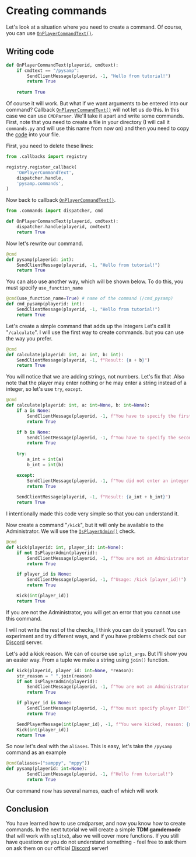 # Creating commands

Let's look at a situation where you need to create a command. Of course, you can use [`OnPlayerCommandText()`](https://open.mp/docs/scripting/callbacks/OnPlayerCommandText).

## Writing code

```python
def OnPlayerCommandText(playerid, cmdtext):
    if cmdtext == "/pysamp":
        SendClientMessage(playerid, -1, "Hello from tutorial!")
        return True
    
    return True
```

Of course it will work. But what if we want arguments to be entered into our command? Callback [`OnPlayerCommandText()`](https://open.mp/docs/scripting/callbacks/OnPlayerCommandText) will not let us do this. In this case we can use `CMDParser`. We'll take it apart and write some commands. First, note that you need to create a file in your directory (I will call it `commands.py` and will use this name from now on) and then you need to copy the [code](https://github.com/pysamp/PySAMP/blob/object-oriented-api/pysamp/commands.py) into your file.

First, you need to delete these lines:

```python
from .callbacks import registry

registry.register_callback(
    'OnPlayerCommandText',
    dispatcher.handle,
    'pysamp.commands',
)

```

Now back to callback [`OnPlayerCommandText()`](https://open.mp/docs/scripting/callbacks/OnPlayerCommandText).

```python
from .commands import dispatcher, cmd

def OnPlayerCommandText(playerid, cmdtext):
    dispatcher.handle(playerid, cmdtext)
    return True
```

Now let's rewrite our command.

```python
@cmd
def pysamp(playerid: int):
    SendClientMessage(playerid, -1, "Hello from tutorial!")
    return True
```
You can also use another way, which will be shown below. To do this, you must specify `use_function_name`

```python
@cmd(use_function_name=True) # name of the command (/cmd_pysamp)
def cmd_pysamp(playerid: int):
    SendClientMessage(playerid, -1, "Hello from tutorial!")
    return True
```

Let's create a simple command that adds up the integers Let's call it "`/calculate`". I will use the first way to create commands. but you can use the way you prefer.

```python
@cmd
def calculate(playerid: int, a: int, b: int):
    SendClientMessage(playerid, -1, f"Result: {a + b}")
    return True
```
You will notice that we are adding strings, not numbers. Let's fix that
.Also note that the player may enter nothing or he may enter a string instead of a integer, so let's use `try`, `except`.

```python
@cmd
def calculate(playerid: int, a: int=None, b: int=None):
    if a is None:
        SendClientMessage(playerid, -1, f"You have to specify the first integer!")
        return True

    if b is None:
        SendClientMessage(playerid, -1, f"You have to specify the second integer!")
        return True
 
    try:
        a_int = int(a)
        b_int = int(b)

    except:
        SendClientMessage(playerid, -1, f"You did not enter an integer!")
        return True
    
    SendClientMessage(playerid, -1, f"Result: {a_int + b_int}")
    return True
```

I intentionally made this code very simple so that you can understand it.

Now create a command "`/kick`", but it will only be available to the Administrator. We will use the [`IsPlayerAdmin()`](https://open.mp/docs/scripting/functions/IsPlayerAdmin) check.

```python
@cmd
def kick(playerid: int, player_id: int=None):
    if not IsPlayerAdmin(playerid):
        SendClientMessage(playerid, -1, f"You are not an Administrator!")
        return True 

    if player_id is None:
        SendClientMessage(playerid, -1, f"Usage: /kick [player_id]!")
        return True 

    Kick(int(player_id))
    return True
```

If you are not the Administrator, you will get an error that you cannot use this command.

I will not write the rest of the checks, I think you can do it yourself. You can experiment and try different ways, and if you have problems check out our [Discord](https://discord.gg/xR5h6Gpuye) server.

Let's add a kick reason. We can of course use `split_args`. But I'll show you an easier way. From a tuple we make a string using `join()` function.

```python
def kick(playerid, player_id: int=None, *reason):
    str_reason = " ".join(reason)
    if not IsPlayerAdmin(playerid):
        SendClientMessage(playerid, -1, f"You are not an Administrator!")
        return True 

    if player_id is None:
        SendClientMessage(playerid, -1, f"You must specify player ID!")
        return True

    SendPlayerMessage(int(player_id), -1, f"You were kicked, reason: {str_reason}")
    Kick(int(player_id))
    return True
```

So now let's deal with the `aliases`. This is easy, let's take the `/pysamp` command as an example

```python
@cmd(aliases=("samppy", "mppy"))
def pysamp(playerid: int=None):
        SendClientMessage(playerid, -1, f"Hello from tutorial!")
        return True
```
Our command now has several names, each of which will work

## Conclusion

You have learned how to use cmdparser, and now you know how to create commands. In the next tutorial we will create a simple **TDM gamdemode** that will work with `sqlite3`, also we will cover more functions. If you still have questions or you do not understand something - feel free to ask them on ask them on our official [Discord](https://discord.gg/xR5h6Gpuye) server!